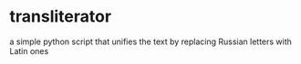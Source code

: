 # transliterator
a simple python script that unifies the text by replacing Russian letters with Latin ones
